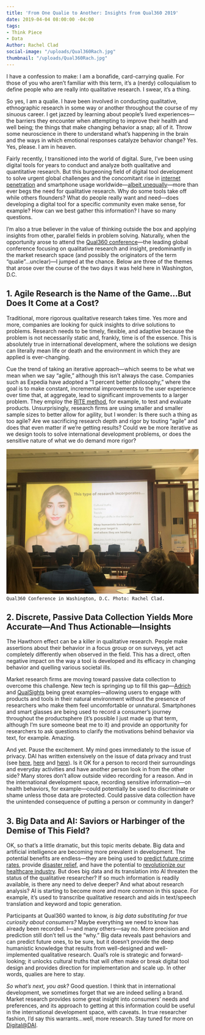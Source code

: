 ```yaml
---
title: 'From One Qualie to Another: Insights from Qual360 2019'
date: 2019-04-04 08:00:00 -04:00
tags:
- Think Piece
- Data
Author: Rachel Clad
social-image: "/uploads/Qual360Rach.jpg"
thumbnail: "/uploads/Qual360Rach.jpg"
---
```


I have a confession to make: I am a bonafide, card-carrying qualie. For those of you who aren’t familiar with this term, it’s a (nerdy) colloquialism to define people who are really into qualitative research. I swear, it’s a thing.

So yes, I am a qualie. I have been involved in conducting qualitative, ethnographic research in some way or another throughout the course of my sinuous career. I get jazzed by learning about people’s lived experiences—the barriers they encounter when attempting to improve their health and well being; the things that make changing behavior a snap; all of it. Throw some neuroscience in there to understand what’s happening in the brain and the ways in which emotional responses catalyze behavior change? Yes. Yes, please. I am in heaven.

<!--more-->

Fairly recently, I transitioned into the world of digital. Sure, I’ve been using digital tools for years to conduct and analyze both qualitative and quantitative research. But this burgeoning field of digital tool development to solve urgent global challenges and the concomitant rise in [internet penetration](https://wearesocial.com/us/blog/2018/01/global-digital-report-2018) and smartphone usage worldwide—[albeit unequally](https://www.pewglobal.org/2019/02/05/smartphone-ownership-is-growing-rapidly-around-the-world-but-not-always-equally/)—more than ever begs the need for qualitative research. Why do some tools take off while others flounders? What do people really want and need—does developing a digital tool for a specific community even make sense, for example? How can we best gather this information? I have so many questions. 

I’m also a true believer in the value of thinking outside the box and applying insights from other, parallel fields in problem solving. Naturally, when the opportunity arose to attend the [Qual360 conference](https://qual360.com/)—the leading global conference focusing on qualitative research and insight, predominantly in the market research space (and possibly the originators of the term “qualie”…unclear)—I jumped at the chance. Below are three of the themes that arose over the course of the two days it was held here in Washington, D.C.

## 1. Agile Research is the Name of the Game…But Does It Come at a Cost?

Traditional, more rigorous qualitative research takes time. Yes more and more, companies are looking for quick insights to drive solutions to problems. Research needs to be timely, flexible, and adaptive because the problem is not necessarily static and, frankly, time is of the essence. This is absolutely true in international development, where the solutions we design can literally mean life or death and the environment in which they are applied is ever-changing.

Cue the trend of taking an iterative approach—which seems to be what we mean when we say “agile,” although this isn’t always the case. Companies such as Expedia have adopted a “1 percent better philosophy,” where the goal is to make constant, incremental improvements to the user experience over time that, at aggregate, lead to significant improvements to a larger problem. They employ the [RITE method](http://uxpamagazine.org/get_it_rite/), for example, to test and evaluate products. Unsurprisingly, research firms are using smaller and smaller sample sizes to better allow for agility, but I wonder: Is there such a thing as too agile? Are we sacrificing research depth and rigor by touting “agile” and does that even matter if we’re getting results? Could we be more iterative as we design tools to solve international development problems, or does the sensitive nature of what we do demand more rigor?

![Qual360Rach.jpg](/uploads/Qual360Rach.jpg)`Qual360 Conference in Washington, D.C. Photo: Rachel Clad.`

## 2. Discrete, Passive Data Collection Yields More Accurate—And Thus Actionable—Insights

The Hawthorn effect can be a killer in qualitative research. People make assertions about their behavior in a focus group or on surveys, yet act completely differently when observed in the field. This has a direct, often negative impact on the way a tool is developed and its efficacy in changing behavior and quelling various societal ills.

Market research firms are moving toward passive data collection to overcome this challenge. New tech is springing up to fill this gap—[Adrich](http://www.adrich.io/) and [QualSights](https://www.qualsights.com/) being great examples—allowing users to engage with products and tools in their natural environment without the presence of researchers who make them feel uncomfortable or unnatural. Smartphones and smart glasses are being used to record a consumer’s journey throughout the productsphere (it’s possible I just made up that term, although I’m sure someone beat me to it) and provide an opportunity for researchers to ask questions to clarify the motivations behind behavior via text, for example. Amazing.

And yet. Pause the excitement. My mind goes immediately to the issue of privacy. DAI has written extensively on the issue of data privacy and trust (see [here](https://dai-global-digital.com/beyond-good-intentions-a-human-centred-approach-to-privacy-rights.html), [here](https://dai-global-digital.com/cybersecurity-series-part-1-trust-is-why-cyber-security-matters-to-digital-development.html) and [here](https://dai-global-digital.com/digital-identity-series-part-1-digital-identity-and-informed-consent.html?utm_source=related-box)). Is it OK for a person to record their surroundings and everyday activities and have another person look in from the other side? Many stores don’t allow outside video recording for a reason. And in the international development space, recording sensitive information—on health behaviors, for example—could potentially be used to discriminate or shame unless those data are protected. Could passive data collection have the unintended consequence of putting a person or community in danger?

## 3. Big Data and AI: Saviors or Harbinger of the Demise of This Field?

OK, so that’s a little dramatic, but this topic merits debate. Big data and artificial intelligence are becoming more prevalent in development. The potential benefits are endless—they are being used to [predict future crime rates](https://www.smartdatacollective.com/police-are-using-big-data-to-predict-future-crime-rates/), provide [disaster relief](https://dataconomy.com/2018/12/how-big-data-assists-in-disaster-relief-and-preparedness/), and have the potential to [revolutionize our healthcare industry](https://www.datapine.com/blog/big-data-examples-in-healthcare/). But does big data and its translation into AI threaten the status of the qualitative researcher? If so much information is readily available, is there any need to delve deeper? And what about research analysis? AI is starting to become more and more common in this space. For example, it’s used to transcribe qualitative research and aids in text/speech translation and keyword and topic generation.

Participants at Qual360 wanted to know, *is big data substituting for true curiosity about consumers?* Maybe everything we need to know has already been recorded. I—and many others—say no. More precision and prediction still don’t tell us the “why.” Big data reveals past behaviors and can predict future ones, to be sure, but it doesn’t provide the deep humanistic knowledge that results from well-designed and well-implemented qualitative research. Qual’s role is strategic and forward-looking; it unlocks cultural truths that will often make or break digital tool design and provides direction for implementation and scale up. In other words, qualies are here to stay.

*So what’s next, you ask?* Good question. I think that in international development, we sometimes forget that we are indeed selling a brand. Market research provides some great insight into consumers’ needs and preferences, and its approach to getting at this information could be useful in the international development space, with caveats. In true researcher fashion, I’d say this warrants…well, more research. Stay tuned for more on [Digital@DAI](https://dai-global-digital.com/).